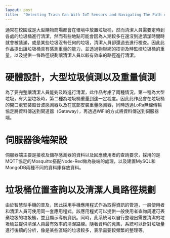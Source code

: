 ```yaml
---
layout: post
title:  "Detecting Trash Can With IoT Sensors and Navigating The Path of Cleaning"
---
```


通常在校園或是大型購物商場都會在環境中放置垃圾桶，然而清潔人員需要定時到各處的垃圾桶進行清潔，然而有些地點可能會因為人潮較多在還沒到達清潔時間時就會被裝滿，或是某些垃圾沒有任何的垃圾，清潔人員卻還過去進行檢查。因此此作品提出讓垃圾桶具有感測重量的能力，並透過物聯網的技術及時監控垃圾桶的重量，以及提供一條路徑規劃讓清潔人員以較有效率的路徑進行清潔。

# 硬體設計，大型垃圾偵測以及重量偵測 #
為了要完整讓清潔人員能夠及時進行清潔，此作品考慮了兩種情況，第一種為大型垃圾，有大型垃圾時，第二種為垃圾桶重量到達一定程度。因此此作品會在垃圾桶的開口處安裝超音波感測器以及在底部安裝重量感測器，同時透過LoRa無線傳輸協定將資料傳送到閘道器（Gateway），再透過WiFi的方式將資料傳送到伺服器端。

# 伺服器後端架設 #
伺服器端主要是接收及儲存感測器的資料以及回應使用者的查詢要求，採用的是MQTT協定的Mosquitto搭配Node-Red做為後端的處理，以及建置MySQL和MongoDB兩種不同的資料庫存放資料。

# 垃圾桶位置查詢以及清潔人員路徑規劃 #
由於智慧型手機的普及，因此採用手機應用程式作為取得資訊的管道，一般使用者和清潔人員可使用同一套應用程式。該應用程式可以提供一般使用者查詢周遭可丟棄垃圾的垃圾桶，並且顯示導航資訊。同時，此系統可以自行整理出需要清潔的垃圾桶並提供清潔人員最有效率的清潔路線。隨著資料的蒐集，系統可以針對垃圾量進行後續的分析，像是某些區域的垃圾較多，表示需要較頻繁的整理等。